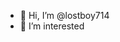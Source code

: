 - 👋 Hi, I’m @lostboy714
- 👀 I’m interested 

<!---
lostboy714/lostboy714 is a ✨ special ✨ repository because its `README.md` (this file) appears on your GitHub profile.
You can click the Preview link to take a look at your changes.
--->
